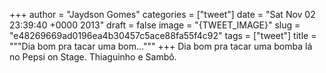 
+++
author = "Jaydson Gomes"
categories = ["tweet"]
date = "Sat Nov 02 23:39:40 +0000 2013"
draft = false
image = "{TWEET_IMAGE}"
slug = "e48269669ad0196ea4b30457c5ace88fa55f4c92"
tags = ["tweet"]
title = """Dia bom pra tacar uma bom..."""
+++
Dia bom pra tacar uma bomba lá no Pepsi on Stage. Thiaguinho e Sambô.
